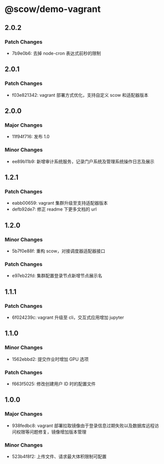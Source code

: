 # @scow/demo-vagrant

## 2.0.2

### Patch Changes

- 7b9e0b6: 去掉 node-cron 表达式前秒的限制

## 2.0.1

### Patch Changes

- f03e821342: vagrant 部署方式优化，支持自定义 scow 和适配器版本

## 2.0.0

### Major Changes

- 11f94f716: 发布 1.0

### Minor Changes

- ee89b11b9: 新增审计系统服务，记录门户系统及管理系统操作日志及展示

## 1.2.1

### Patch Changes

- eabb00659: vagrant 集群升级至支持适配器版本
- defb92de7: 修正 readme 下更多文档的 url

## 1.2.0

### Minor Changes

- 5b7f0e88f: 重构 scow，对接调度器适配器接口

### Patch Changes

- e97eb22fd: 集群配置登录节点新增节点展示名

## 1.1.1

### Patch Changes

- 6f024239c: vagrant 升级至 cli，交互式应用增加 jupyter

## 1.1.0

### Minor Changes

- 1562ebbd2: 提交作业时增加 GPU 选项

### Patch Changes

- f663f5025: 修改创建用户 ID 时的配置文件

## 1.0.0

### Major Changes

- 938fedbc8: vagrant 部署拉取镜像由于登录信息过期失败以及数据库远程访问权限等问题修复，镜像增加版本管理

### Minor Changes

- 523b4f8f2: 上传文件、请求最大体积限制可配置
